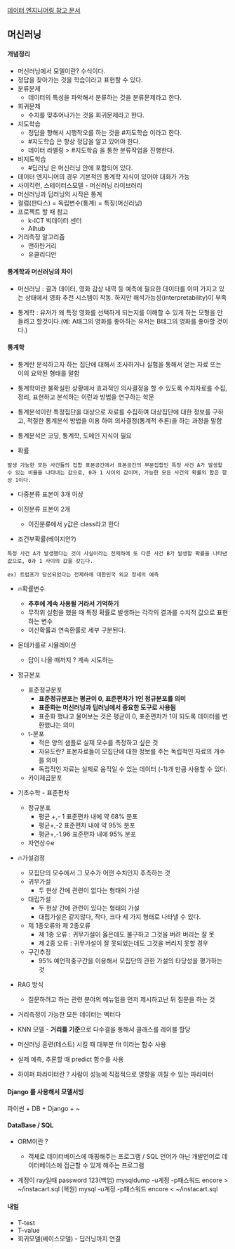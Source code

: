 [데이터 엔지니어링 참고 문서](https://drive.google.com/drive/folders/1uAorYsxa2LYQB2O_nJLIHJAyceXrpJH7)
## 머신러닝
#### 개념정리
- 머신러닝에서 모델이란? 수식이다.
- 정답을 찾아가는 것을 학습이라고 표현할 수 있다.
- 분류문제
	- 데이터의 특성을 파악해서 분류하는 것을 분류문제라고 한다.
- 회귀문제
	- 수치를 맞추어나가는 것을 회귀문제라고 한다.
- 지도학습
	- 정답을 향해서 시행착오를 하는 것을 #지도학습 이라고 한다.
	- #지도학습 은 항상 정답을 알고 있어야 한다.
	- 데이터 라벨링 > #지도학습 을 통한 분류작업을 진행한다.
- 비지도학습
	- #딥러닝 은 머신러닝 안에 포함되어 있다.
- 데이터 엔지니어의 경우 기본적인 통계학 지식이 있어야 대화가 가능
- 사이킥런, 스테이터스모델 - 머신러닝 라이브러리
- 머신러닝과 딥러닝의 시작은 통계
- 컬럼(판다스) = 독립변수(통계) = 특징(머신러닝)
- 프로젝트 할 때 참고
	- k-ICT 빅데이터 센터
	- AIhub 
- 거리측정 알고리즘
	- 맨하탄거리
	- 유클리디안

#### 통계학과 머신러닝의 차이
- 머신러닝 : 결과 데이터, 영화 감상 내역 등 예측에 필요한 데이터를 이미 가지고 있는 상태에서 영화 추천 시스템이 작동. 하지만 해석가능성(interpretability)이 부족
    
- 통계학 : 유저가 왜 특정 영화를 선택하게 되는지를 이해할 수 있게 하는 모형을 만들려고 할것이다.(예: A태그의 영화를 좋아하는 유저는 B태그의 영화를 좋아할 것이다.)

#### 통계학
- 통계란 분석하고자 하는 집단에 대해서 조사하거나 실험을 통해서 얻는 자료 또는 이의 요약된 형태를 말함 
- 통계학이란 불확실한 상황에서 효과적인 의사결정을 할 수 있도록 수치자료를 수집, 정리, 표현하고 분석하는 이런과 방법을 연구하는 학문 
- 통계분석이란 특정집단을 대상으로 자료를 수집하여 대상집단에 대한 정보를 구하고, 적절한 통계분석 방법을 이용 하여 의사결정(통계적 추론)을 하는 과정을 말함
- 통계분석은 코딩, 통계학, 도메인 지식이 필요

- 확률
```
발생 가능한 모든 사건들의 집합 표본공간에서 표본공간의 부분집합인 특정 사건 A가 발생할 수 있는 비율을 나타내는 값으로, 0과 1 사이의 값이며, 가능한 모든 사건의 확률의 합은 항상 1이다.
```
- 다중분류 표본이 3개 이상
- 이진분류 표본이 2개
	- 이진분류에서 y값은 class라고 한다

- 조건부확률(베이지안?)
```
특정 사건 A가 발생했다는 것이 사실이라는 전제하에 또 다른 사건 B가 발생할 확률을 나타낸 값으로, 0과 1 사이의 값을 갖는다.
```
	ex) 트럼프가 당선되었다는 전제하에 대한민국 외교 정세의 예측


- 🔥확률변수
	- **추후에 계속 사용될 거라서 기억하기**
	- 무작위 실험을 했을 때 특정 확률로 발생하는 각각의 결과를 수치적 값으로 표현하는 변수
	- 이산확률과 연속환률로 세부 구분된다.
- 몬테카를로 시뮬레이션
	- 답이 나올 때까지 ? 계속 시도하는 
- 정규분포
	- 표준정규분포
		- **표준정규분포는 평균이 0, 표준편차가 1인 정규분포를 의미**
		- **표준화는 머신러닝과 딥러닝에서 중요한 도구로 사용됨**
		- 표준화 했냐고 물어보는 것은 평균이 0, 표준편차가 1이 되도록 데이터를 변환했냐는 의미
	- t-분포
		- 적은 양의 샘플로 실제 모수를 측정하고 싶은 것
		- 자유도란? 표본자료들이 모집단에 대한 정보를 주는 독립적인 자료의 개수를 의미
		- 독립적인 자료는 실제로 움직일 수 있는 데이터 (-1)개 만큼 사용할 수 있다.
	- 카이제곱분포
- 기초수학 - 표준편차
	- 정규분포
		- 평균 +,- 1 표준편차 내에 약 68% 분포
		- 평균+,-2 표준편차 내에 약 95% 분포
		- 평균+,-1.96 표준편차 내에 95% 분포
	- 자연상수e
- 🔥가설검정
	- 모집단의 모수에서 그 모수가 어떤 수치인지 추측하는 것
	- 귀무가설
		- 두 현상 간에 관련이 없다는 형태의 가설
	- 대립가설
		- 두 현상 간에 관련이 있다는 형태의 가설
		- 대립가설은 같지않다, 작다, 크다 세 가지 형태로 나타낼 수 있다.
	- 제 1종오류와 제 2종오류
		- 제 1종 오류 : 귀무가설이 옳은데도 불구하고 그것을 버려 버리는 잘 못
		- 제 2종 오류 : 귀무가설이 잘 못되었는데도 그것을 버리지 못할 경우
	- 구간추정
		- 95% 예언적중구간을 이용해서 모집단의 관한 가설의 타당성을 평가하는 것
- RAG 방식
	- 질문하려고 하는 관련 분야의 메뉴얼을 먼저 제시하고난 뒤 질문을 하는 것

- 거리측정이 가능한 모든 데이터는 벡터다
- KNN 모델 - **거리를 기준**으로 다수결을 통해서 클래스를 레이블 할당
- 머신러닝 훈련(테스트) 시킬 때 대부분 fit 이라는 함수 사용
- 실제 예측, 추론할 때 predict 함수를 사용
- 하이퍼 파라미터란 ? 사람이 성능에 직접적으로 영향을 끼칠 수 있는 파라미터

#### Django 를 사용해서 모델서빙
파이썬 + DB + Django +  ~

#### DataBase / SQL
- ORM이란 ?
	- 객체로 데이터베이스에 매핑해주는 프로그램 / SQL 언어가 아닌 개발언어로 데이터베이스에 접근할 수 있게 해주는 프로그램

- 계정이 ray일때 password 123(백업)
	mysqldump -u계정 -p패스워드 encore > ~/instacart.sql
	(복원)
	mysql -u계정 -p패스워드 encore < ~/instacart.sql

#### 내일
- T-test
- T-value
- 회귀모델(베이스모델) - 딥러닝까지 연결